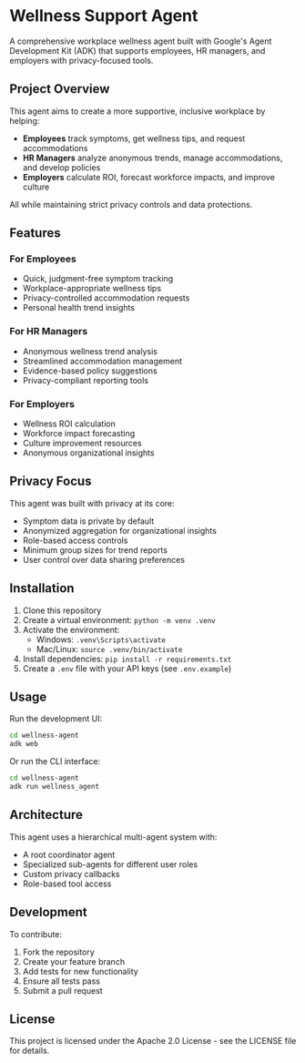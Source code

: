 # Wellness Support Agent

A comprehensive workplace wellness agent built with Google's Agent Development Kit (ADK) that supports employees, HR managers, and employers with privacy-focused tools.

## Project Overview

This agent aims to create a more supportive, inclusive workplace by helping:
- **Employees** track symptoms, get wellness tips, and request accommodations
- **HR Managers** analyze anonymous trends, manage accommodations, and develop policies  
- **Employers** calculate ROI, forecast workforce impacts, and improve culture

All while maintaining strict privacy controls and data protections.

## Features

### For Employees
- Quick, judgment-free symptom tracking
- Workplace-appropriate wellness tips
- Privacy-controlled accommodation requests
- Personal health trend insights

### For HR Managers
- Anonymous wellness trend analysis
- Streamlined accommodation management
- Evidence-based policy suggestions
- Privacy-compliant reporting tools

### For Employers
- Wellness ROI calculation
- Workforce impact forecasting
- Culture improvement resources
- Anonymous organizational insights

## Privacy Focus

This agent was built with privacy at its core:
- Symptom data is private by default
- Anonymized aggregation for organizational insights
- Role-based access controls
- Minimum group sizes for trend reports
- User control over data sharing preferences

## Installation

1. Clone this repository
2. Create a virtual environment: `python -m venv .venv`
3. Activate the environment:
   - Windows: `.venv\Scripts\activate`
   - Mac/Linux: `source .venv/bin/activate`
4. Install dependencies: `pip install -r requirements.txt`
5. Create a `.env` file with your API keys (see `.env.example`)

## Usage

Run the development UI:
```bash
cd wellness-agent
adk web
```

Or run the CLI interface:
```bash
cd wellness-agent
adk run wellness_agent
```

## Architecture

This agent uses a hierarchical multi-agent system with:
- A root coordinator agent
- Specialized sub-agents for different user roles
- Custom privacy callbacks
- Role-based tool access

## Development

To contribute:
1. Fork the repository
2. Create your feature branch
3. Add tests for new functionality
4. Ensure all tests pass
5. Submit a pull request

## License

This project is licensed under the Apache 2.0 License - see the LICENSE file for details. 